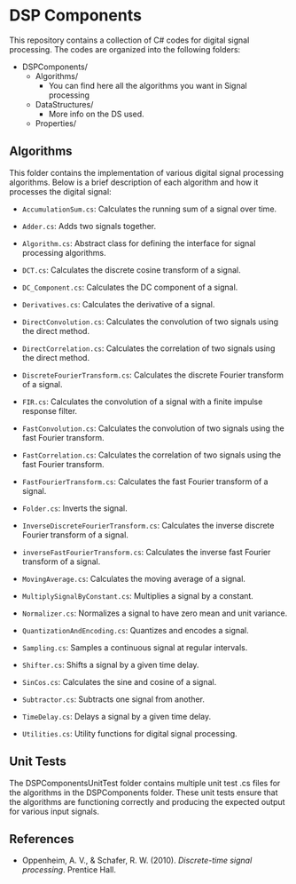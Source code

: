 # DSP Components

This repository contains a collection of C# codes for digital signal processing. The codes are organized into the following folders:

- DSPComponents/
  - Algorithms/
    - You can find here all the algorithms you want in Signal processing
  - DataStructures/
    - More info on the DS used.
  - Properties/

## Algorithms

This folder contains the implementation of various digital signal processing algorithms. Below is a brief description of each algorithm and how it processes the digital signal:

- `AccumulationSum.cs`: Calculates the running sum of a signal over time.

- `Adder.cs`: Adds two signals together.

- `Algorithm.cs`: Abstract class for defining the interface for signal processing algorithms.

- `DCT.cs`: Calculates the discrete cosine transform of a signal.

- `DC_Component.cs`: Calculates the DC component of a signal.

- `Derivatives.cs`: Calculates the derivative of a signal.

- `DirectConvolution.cs`: Calculates the convolution of two signals using the direct method.

- `DirectCorrelation.cs`: Calculates the correlation of two signals using the direct method.

- `DiscreteFourierTransform.cs`: Calculates the discrete Fourier transform of a signal.

- `FIR.cs`: Calculates the convolution of a signal with a finite impulse response filter.

- `FastConvolution.cs`: Calculates the convolution of two signals using the fast Fourier transform.

- `FastCorrelation.cs`: Calculates the correlation of two signals using the fast Fourier transform.

- `FastFourierTransform.cs`: Calculates the fast Fourier transform of a signal.

- `Folder.cs`: Inverts the signal.

- `InverseDiscreteFourierTransform.cs`: Calculates the inverse discrete Fourier transform of a signal.

- `inverseFastFourierTransform.cs`: Calculates the inverse fast Fourier transform of a signal.

- `MovingAverage.cs`: Calculates the moving average of a signal.

- `MultiplySignalByConstant.cs`: Multiplies a signal by a constant.

- `Normalizer.cs`: Normalizes a signal to have zero mean and unit variance.

- `QuantizationAndEncoding.cs`: Quantizes and encodes a signal.

- `Sampling.cs`: Samples a continuous signal at regular intervals.

- `Shifter.cs`: Shifts a signal by a given time delay.

- `SinCos.cs`: Calculates the sine and cosine of a signal.

- `Subtractor.cs`: Subtracts one signal from another.

- `TimeDelay.cs`: Delays a signal by a given time delay.

- `Utilities.cs`: Utility functions for digital signal processing.

## Unit Tests

The DSPComponentsUnitTest folder contains multiple unit test .cs files for the algorithms in the DSPComponents folder. These unit tests ensure that the algorithms are functioning correctly and producing the expected output for various input signals. 

## References

- Oppenheim, A. V., & Schafer, R. W. (2010). *Discrete-time signal processing*. Prentice Hall.
